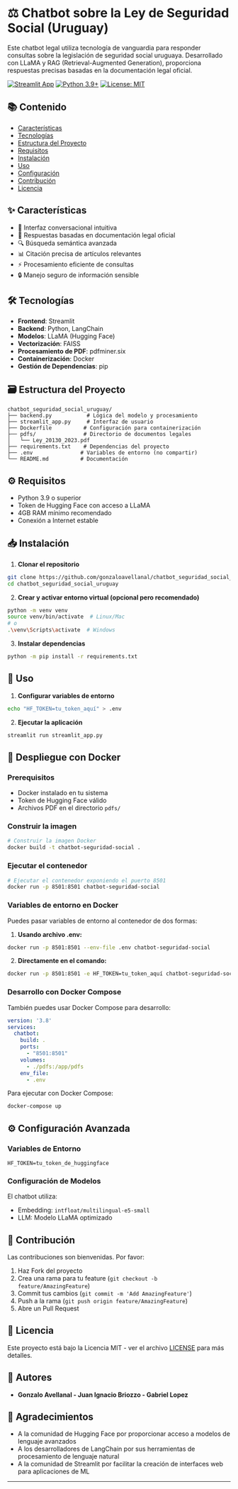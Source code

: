 # ⚖️ Chatbot sobre la Ley de Seguridad Social (Uruguay)

Este chatbot legal utiliza tecnología de vanguardia para responder consultas sobre la legislación de seguridad social uruguaya. Desarrollado con LLaMA y RAG (Retrieval-Augmented Generation), proporciona respuestas precisas basadas en la documentación legal oficial.

[![Streamlit App](https://static.streamlit.io/badges/streamlit_badge_black_white.svg)](https://your-app-url-here)
[![Python 3.9+](https://img.shields.io/badge/python-3.9+-blue.svg)](https://www.python.org/downloads/)
[![License: MIT](https://img.shields.io/badge/License-MIT-yellow.svg)](https://opensource.org/licenses/MIT)

## 📚 Contenido
- [Características](#-características)
- [Tecnologías](#-tecnologías)
- [Estructura del Proyecto](#-estructura-del-proyecto)
- [Requisitos](#-requisitos)
- [Instalación](#-instalación)
- [Uso](#-uso)
- [Configuración](#-configuración)
- [Contribución](#-contribución)
- [Licencia](#-licencia)

## ✨ Características

- 🤖 Interfaz conversacional intuitiva
- 📝 Respuestas basadas en documentación legal oficial
- 🔍 Búsqueda semántica avanzada
- 📊 Citación precisa de artículos relevantes
- ⚡ Procesamiento eficiente de consultas
- 🔒 Manejo seguro de información sensible

## 🛠 Tecnologías

- **Frontend**: Streamlit
- **Backend**: Python, LangChain
- **Modelos**: LLaMA (Hugging Face)
- **Vectorización**: FAISS
- **Procesamiento de PDF**: pdfminer.six
- **Containerización**: Docker
- **Gestión de Dependencias**: pip

## 🗃 Estructura del Proyecto

```text
chatbot_seguridad_social_uruguay/
├── backend.py           # Lógica del modelo y procesamiento
├── streamlit_app.py     # Interfaz de usuario
├── Dockerfile          # Configuración para containerización
├── pdfs/               # Directorio de documentos legales
│   └── Ley_20130_2023.pdf
├── requirements.txt    # Dependencias del proyecto
├── .env               # Variables de entorno (no compartir)
└── README.md          # Documentación
```

## ⚙️ Requisitos

- Python 3.9 o superior
- Token de Hugging Face con acceso a LLaMA
- 4GB RAM mínimo recomendado
- Conexión a Internet estable

## 📥 Instalación

1. **Clonar el repositorio**
```bash
git clone https://github.com/gonzaloavellanal/chatbot_seguridad_social_uruguay
cd chatbot_seguridad_social_uruguay
```

2. **Crear y activar entorno virtual (opcional pero recomendado)**
```bash
python -m venv venv
source venv/bin/activate  # Linux/Mac
# o
.\venv\Scripts\activate  # Windows
```

3. **Instalar dependencias**
```bash
python -m pip install -r requirements.txt
```

## 🚀 Uso

1. **Configurar variables de entorno**
```bash
echo "HF_TOKEN=tu_token_aquí" > .env
```

2. **Ejecutar la aplicación**
```bash
streamlit run streamlit_app.py
```
## 🐳 Despliegue con Docker

### Prerequisitos
- Docker instalado en tu sistema
- Token de Hugging Face válido
- Archivos PDF en el directorio `pdfs/`

### Construir la imagen
```bash
# Construir la imagen Docker
docker build -t chatbot-seguridad-social .
```

### Ejecutar el contenedor
```bash
# Ejecutar el contenedor exponiendo el puerto 8501
docker run -p 8501:8501 chatbot-seguridad-social
```

### Variables de entorno en Docker
Puedes pasar variables de entorno al contenedor de dos formas:

1. **Usando archivo .env:**
```bash
docker run -p 8501:8501 --env-file .env chatbot-seguridad-social
```

2. **Directamente en el comando:**
```bash
docker run -p 8501:8501 -e HF_TOKEN=tu_token_aquí chatbot-seguridad-social
```

### Desarrollo con Docker Compose
También puedes usar Docker Compose para desarrollo:

```yaml
version: '3.8'
services:
  chatbot:
    build: .
    ports:
      - "8501:8501"
    volumes:
      - ./pdfs:/app/pdfs
    env_file:
      - .env
```

Para ejecutar con Docker Compose:
```bash
docker-compose up
```

## ⚙️ Configuración Avanzada

### Variables de Entorno
```env
HF_TOKEN=tu_token_de_huggingface
```

### Configuración de Modelos
El chatbot utiliza:
- Embedding: `intfloat/multilingual-e5-small`
- LLM: Modelo LLaMA optimizado

## 🤝 Contribución

Las contribuciones son bienvenidas. Por favor:

1. Haz Fork del proyecto
2. Crea una rama para tu feature (`git checkout -b feature/AmazingFeature`)
3. Commit tus cambios (`git commit -m 'Add AmazingFeature'`)
4. Push a la rama (`git push origin feature/AmazingFeature`)
5. Abre un Pull Request

## 📝 Licencia

Este proyecto está bajo la Licencia MIT - ver el archivo [LICENSE](LICENSE) para más detalles.

## 👥 Autores

- **Gonzalo Avellanal - Juan Ignacio Briozzo - Gabriel Lopez**

## 🙏 Agradecimientos

- A la comunidad de Hugging Face por proporcionar acceso a modelos de lenguaje avanzados
- A los desarrolladores de LangChain por sus herramientas de procesamiento de lenguaje natural
- A la comunidad de Streamlit por facilitar la creación de interfaces web para aplicaciones de ML

---
